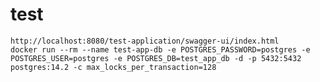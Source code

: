 # test

    http://localhost:8080/test-application/swagger-ui/index.html
    docker run --rm --name test-app-db -e POSTGRES_PASSWORD=postgres -e POSTGRES_USER=postgres -e POSTGRES_DB=test_app_db -d -p 5432:5432 postgres:14.2 -c max_locks_per_transaction=128